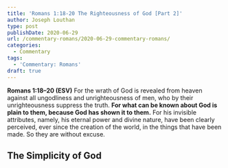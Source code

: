 ```yaml
---
title: 'Romans 1:18-20 The Righteousness of God [Part 2]'
author: Joseph Louthan
type: post
publishDate: 2020-06-29
url: /commentary-romans/2020-06-29-commentary-romans/
categories:
  - Commentary
tags:
  - 'Commentary: Romans'
draft: true
---
```


**Romans 1:18–20 (ESV)** For the wrath of God is revealed from heaven against all ungodliness and unrighteousness of men, who by their unrighteousness suppress the truth.  **For what can be known about God is plain to them, because God has shown it to them.**  For his invisible attributes, namely, his eternal power and divine nature, have been clearly perceived, ever since the creation of the world, in the things that have been made. So they are without excuse.

## The Simplicity of God

